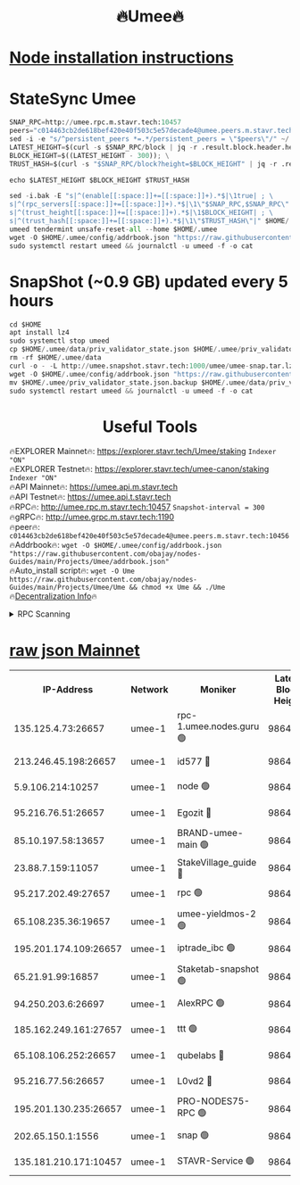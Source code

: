<h1 align="center"> 🔥Umee🔥</h1>


[Node installation instructions](https://github.com/obajay/nodes-Guides/tree/main/Projects/Umee)
=
# StateSync Umee
```python
SNAP_RPC=http://umee.rpc.m.stavr.tech:10457
peers="c014463cb2de618bef420e40f503c5e57decade4@umee.peers.m.stavr.tech:10456"
sed -i -e "s/^persistent_peers *=.*/persistent_peers = \"$peers\"/" ~/.umee/config/config.toml
LATEST_HEIGHT=$(curl -s $SNAP_RPC/block | jq -r .result.block.header.height); \
BLOCK_HEIGHT=$((LATEST_HEIGHT - 300)); \
TRUST_HASH=$(curl -s "$SNAP_RPC/block?height=$BLOCK_HEIGHT" | jq -r .result.block_id.hash)

echo $LATEST_HEIGHT $BLOCK_HEIGHT $TRUST_HASH

sed -i.bak -E "s|^(enable[[:space:]]+=[[:space:]]+).*$|\1true| ; \
s|^(rpc_servers[[:space:]]+=[[:space:]]+).*$|\1\"$SNAP_RPC,$SNAP_RPC\"| ; \
s|^(trust_height[[:space:]]+=[[:space:]]+).*$|\1$BLOCK_HEIGHT| ; \
s|^(trust_hash[[:space:]]+=[[:space:]]+).*$|\1\"$TRUST_HASH\"|" $HOME/.umee/config/config.toml
umeed tendermint unsafe-reset-all --home $HOME/.umee
wget -O $HOME/.umee/config/addrbook.json "https://raw.githubusercontent.com/obajay/nodes-Guides/main/Projects/Umee/addrbook.json"
sudo systemctl restart umeed && journalctl -u umeed -f -o cat
```
# SnapShot (~0.9 GB) updated every 5 hours
```python
cd $HOME
apt install lz4
sudo systemctl stop umeed
cp $HOME/.umee/data/priv_validator_state.json $HOME/.umee/priv_validator_state.json.backup
rm -rf $HOME/.umee/data
curl -o - -L http://umee.snapshot.stavr.tech:1000/umee/umee-snap.tar.lz4 | lz4 -c -d - | tar -x -C $HOME/.umee --strip-components 2
wget -O $HOME/.umee/config/addrbook.json "https://raw.githubusercontent.com/obajay/nodes-Guides/main/Projects/Umee/addrbook.json"
mv $HOME/.umee/priv_validator_state.json.backup $HOME/.umee/data/priv_validator_state.json
sudo systemctl restart umeed && journalctl -u umeed -f -o cat
```
 <h1 align="center"> Useful Tools</h1>

🔥EXPLORER Mainnet🔥:      https://explorer.stavr.tech/Umee/staking             `Indexer "ON"` \
🔥EXPLORER Testnet🔥:        https://explorer.stavr.tech/umee-canon/staking      `Indexer "ON"` \
🔥API Mainnet🔥:                   https://umee.api.m.stavr.tech \
🔥API Testnet🔥:                     https://umee.api.t.stavr.tech \
🔥RPC🔥:                                   http://umee.rpc.m.stavr.tech:10457                     `Snapshot-interval = 300` \
🔥gRPC🔥:                              http://umee.grpc.m.stavr.tech:1190 \
🔥peer🔥:                     `c014463cb2de618bef420e40f503c5e57decade4@umee.peers.m.stavr.tech:10456` \
🔥Addrbook🔥:    ```wget -O $HOME/.umee/config/addrbook.json "https://raw.githubusercontent.com/obajay/nodes-Guides/main/Projects/Umee/addrbook.json"``` \
🔥Auto_install script🔥: ```wget -O Ume https://raw.githubusercontent.com/obajay/nodes-Guides/main/Projects/Umee/Ume && chmod +x Ume && ./Ume``` \
🔥[Decentralization Info](https://github.com/obajay/StateSync-snapshots/tree/main/Projects/Umee/Decentralization)🔥

<details>
<summary>RPC Scanning</summary>

<h2 align="center"> We scan nodes in real time every 4 hours. And we provide the final result of RPC endpoints.
We cannot influence the operation of these nodes in any way. </h2>


```python
If Voting Power is higher than 0 --> then the Node is a validator of the network and may be subject to attack and be a potential threat to the chain.
```
```python
We marked such validators with a red symbol
```

</details>

[raw json Mainnet](https://rpc-check.umeem.stavr.tech/umeem/rpc-umeem-result.json)
=



<table><tr><th>IP-Address</th><th>Network</th><th>Moniker</th><th>Latest Block Height</th><th>Earliest Block Height</th><th>Catching Up</th><th>Tx Index</th><th>Voting Power</th><th>Scan Time</th></tr><tr><td>135.125.4.73:26657</td><td>umee-1</td><td>rpc-1.umee.nodes.guru 🟢</td><td>9864508</td><td>5167386</td><td>False</td><td>on</td><td>0</td><td>2023-12-27T07:14:12.718919588UTC</td></tr><tr><td>213.246.45.198:26657</td><td>umee-1</td><td>id577 🔴</td><td>9864493</td><td>7100001</td><td>False</td><td>on</td><td>35108339</td><td>2023-12-27T07:12:41.980811460UTC</td></tr><tr><td>5.9.106.214:10257</td><td>umee-1</td><td>node 🟢</td><td>9864503</td><td>7942001</td><td>False</td><td>on</td><td>0</td><td>2023-12-27T07:13:41.324909834UTC</td></tr><tr><td>95.216.76.51:26657</td><td>umee-1</td><td>Egozit 🔴</td><td>9864508</td><td>8262001</td><td>False</td><td>off</td><td>38075228</td><td>2023-12-27T07:14:12.391699913UTC</td></tr><tr><td>85.10.197.58:13657</td><td>umee-1</td><td>BRAND-umee-main 🟢</td><td>9864495</td><td>8427832</td><td>False</td><td>on</td><td>0</td><td>2023-12-27T07:12:59.034143025UTC</td></tr><tr><td>23.88.7.159:11057</td><td>umee-1</td><td>StakeVillage_guide 🔴</td><td>9864502</td><td>9137726</td><td>False</td><td>on</td><td>1409617</td><td>2023-12-27T07:13:35.732227438UTC</td></tr><tr><td>95.217.202.49:27657</td><td>umee-1</td><td>rpc 🟢</td><td>9864501</td><td>9440090</td><td>False</td><td>on</td><td>0</td><td>2023-12-27T07:13:29.048895053UTC</td></tr><tr><td>65.108.235.36:19657</td><td>umee-1</td><td>umee-yieldmos-2 🟢</td><td>9864485</td><td>9575548</td><td>False</td><td>on</td><td>0</td><td>2023-12-27T07:12:00.609079326UTC</td></tr><tr><td>195.201.174.109:26657</td><td>umee-1</td><td>iptrade_ibc 🟢</td><td>9864497</td><td>9686001</td><td>False</td><td>on</td><td>0</td><td>2023-12-27T07:13:07.808155269UTC</td></tr><tr><td>65.21.91.99:16857</td><td>umee-1</td><td>Staketab-snapshot 🟢</td><td>9864497</td><td>9721001</td><td>False</td><td>off</td><td>0</td><td>2023-12-27T07:13:10.249629482UTC</td></tr><tr><td>94.250.203.6:26697</td><td>umee-1</td><td>AlexRPC 🟢</td><td>9864495</td><td>9722001</td><td>False</td><td>on</td><td>0</td><td>2023-12-27T07:12:54.657078095UTC</td></tr><tr><td>185.162.249.161:27657</td><td>umee-1</td><td>ttt 🟢</td><td>9864501</td><td>9733423</td><td>False</td><td>on</td><td>0</td><td>2023-12-27T07:13:29.362982432UTC</td></tr><tr><td>65.108.106.252:26657</td><td>umee-1</td><td>qubelabs 🔴</td><td>9864496</td><td>9761001</td><td>False</td><td>on</td><td>36554502</td><td>2023-12-27T07:13:01.407777357UTC</td></tr><tr><td>95.216.77.56:26657</td><td>umee-1</td><td>L0vd2 🔴</td><td>9864511</td><td>9764511</td><td>False</td><td>off</td><td>37213397</td><td>2023-12-27T07:14:30.106544361UTC</td></tr><tr><td>195.201.130.235:26657</td><td>umee-1</td><td>PRO-NODES75-RPC 🟢</td><td>9864502</td><td>9851444</td><td>False</td><td>on</td><td>0</td><td>2023-12-27T07:13:38.046925398UTC</td></tr><tr><td>202.65.150.1:1556</td><td>umee-1</td><td>snap 🟢</td><td>9864502</td><td>9860047</td><td>False</td><td>on</td><td>0</td><td>2023-12-27T07:13:38.881094023UTC</td></tr><tr><td>135.181.210.171:10457</td><td>umee-1</td><td>STAVR-Service 🟢</td><td>9864509</td><td>9864001</td><td>False</td><td>on</td><td>0</td><td>2023-12-27T07:14:19.436298469UTC</td></tr></table>
